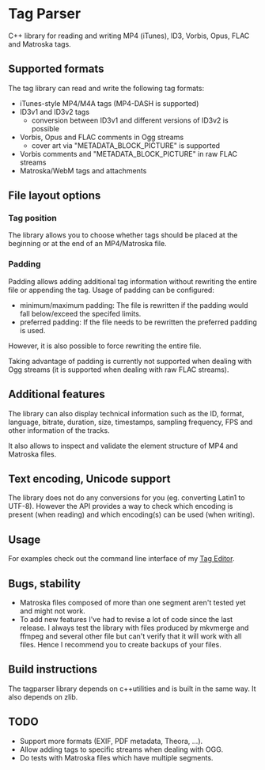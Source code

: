 # Tag Parser
C++ library for reading and writing MP4 (iTunes), ID3, Vorbis, Opus, FLAC and Matroska tags.

## Supported formats
The tag library can read and write the following tag formats:
- iTunes-style MP4/M4A tags (MP4-DASH is supported)
- ID3v1 and ID3v2 tags
  - conversion between ID3v1 and different versions of ID3v2 is possible
- Vorbis, Opus and FLAC comments in Ogg streams
  - cover art via "METADATA_BLOCK_PICTURE" is supported
- Vorbis comments and "METADATA_BLOCK_PICTURE" in raw FLAC streams
- Matroska/WebM tags and attachments

## File layout options
### Tag position
The library allows you to choose whether tags should be placed at the beginning or at
the end of an MP4/Matroska file.

### Padding
Padding allows adding additional tag information without rewriting the entire file
or appending the tag. Usage of padding can be configured:
- minimum/maximum padding: The file is rewritten if the padding would fall below/exceed the specifed limits.
- preferred padding: If the file needs to be rewritten the preferred padding is used.

However, it is also possible to force rewriting the entire file.

Taking advantage of padding is currently not supported when dealing with Ogg streams (it is supported when
dealing with raw FLAC streams).

## Additional features
The library can also display technical information such as the ID, format, language, bitrate,
duration, size, timestamps, sampling frequency, FPS and other information of the tracks.

It also allows to inspect and validate the element structure of MP4 and Matroska files.

## Text encoding, Unicode support
The library does not do any conversions for you (eg. converting Latin1 to UTF-8). However the
API provides a way to check which encoding is present (when reading) and which encoding(s)
can be used (when writing).

## Usage
For examples check out the command line interface of my [Tag Editor](https://github.com/Martchus/tageditor).

## Bugs, stability
- Matroska files composed of more than one segment aren't tested yet and might not work.
- To add new features I've had to revise a lot of code since the last release. I always test the library with
  files produced by mkvmerge and ffmpeg and several other file but can't verify that it will work with all
  files. Hence I recommend you to create backups of your files.

## Build instructions
The tagparser library depends on c++utilities and is built in the same way.
It also depends on zlib.

## TODO
- Support more formats (EXIF, PDF metadata, Theora, ...).
- Allow adding tags to specific streams when dealing with OGG.
- Do tests with Matroska files which have multiple segments.
